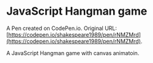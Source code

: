 # JavaScript Hangman game

A Pen created on CodePen.io. Original URL: [https://codepen.io/shakespeare1989/pen/rNMZMrd](https://codepen.io/shakespeare1989/pen/rNMZMrd).

A JavaScript Hangman game with canvas animatoin.
